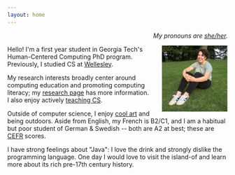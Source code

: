 ```yaml
---
layout: home
---
```


<p style="text-align:right;"><i>My pronouns are <a href="https://pronoun.is/she">she/her</a>.</i> </p>

<img style="padding-left: 25px" align="right" width="30%" src="images/annabel.png">

Hello! I'm a first year student in Georgia Tech's Human-Centered Computing PhD program. Previously, I studied CS at [Wellesley](https://www.wellesley.edu/cs). 

My research interests broadly center around computing education and promoting computing literacy; my [research page](https://annabelrothschild.com/research/) has more information. I also enjoy actively [teaching CS](https://annabelrothschild.com/teaching/).

Outside of computer science, I enjoy [cool art](https://annabelrothschild.com/personal/art/) and being outdoors. Aside from English, my French is B2/C1, and I am a habitual but poor student of  German & Swedish -- both are A2 at best; these are [CEFR](https://en.wikipedia.org/wiki/Common_European_Framework_of_Reference_for_Languages) scores. 

I have strong feelings about "Java": I love the drink and strongly dislike the programming language. One day I would love to visit the island-of and learn more about its rich pre-17th century history.



